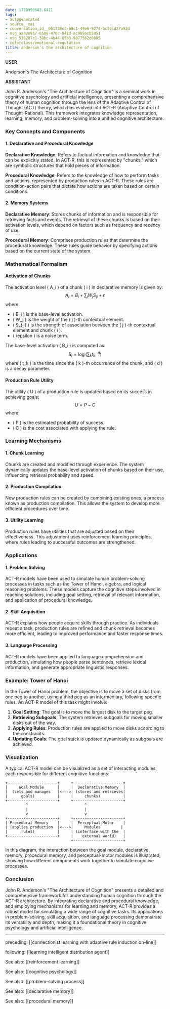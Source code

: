 ```yaml
---
date: 1720990683.6411
tags:
- autogenerated
- source__oai
- conversation_id__061738c3-69c1-49e6-9274-bc50cd27a92d
- msg_aaa2e957-6508-470c-941d-ac989acb5051
- msg_538207c1-38bc-4b44-85b3-9077562d0885
- colorclass/emotional-regulation
title: anderson's the architecture of cognition
---
```


**USER**

Anderson's The Architecture of Cognition


**ASSISTANT**

John R. Anderson's "The Architecture of Cognition" is a seminal work in cognitive psychology and artificial intelligence, presenting a comprehensive theory of human cognition through the lens of the Adaptive Control of Thought (ACT) theory, which has evolved into ACT-R (Adaptive Control of Thought-Rational). This framework integrates knowledge representation, learning, memory, and problem-solving into a unified cognitive architecture.

### Key Concepts and Components

#### 1. **Declarative and Procedural Knowledge**

**Declarative Knowledge**: Refers to factual information and knowledge that can be explicitly stated. In ACT-R, this is represented by "chunks," which are symbolic structures that hold pieces of information.

**Procedural Knowledge**: Refers to the knowledge of how to perform tasks and actions, represented by production rules in ACT-R. These rules are condition-action pairs that dictate how actions are taken based on certain conditions.

#### 2. **Memory Systems**

**Declarative Memory**: Stores chunks of information and is responsible for retrieving facts and events. The retrieval of these chunks is based on their activation levels, which depend on factors such as frequency and recency of use.

**Procedural Memory**: Comprises production rules that determine the procedural knowledge. These rules guide behavior by specifying actions based on the current state of the system.

### Mathematical Formalism

#### Activation of Chunks

The activation level \( A_i \) of a chunk \( i \) in declarative memory is given by:
$$
A_i = B_i + \sum_j W_j S_{ij} + \epsilon
$$
where:
- \( B_i \) is the base-level activation.
- \( W_j \) is the weight of the \( j \)-th contextual element.
- \( S_{ij} \) is the strength of association between the \( j \)-th contextual element and chunk \( i \).
- \( \epsilon \) is a noise term.

The base-level activation \( B_i \) is computed as:
$$
B_i = \log \left( \sum_k t_k^{-d} \right)
$$
where \( t_k \) is the time since the \( k \)-th occurrence of the chunk, and \( d \) is a decay parameter.

#### Production Rule Utility

The utility \( U \) of a production rule is updated based on its success in achieving goals:
$$
U = P - C
$$
where:
- \( P \) is the estimated probability of success.
- \( C \) is the cost associated with applying the rule.

### Learning Mechanisms

#### 1. **Chunk Learning**

Chunks are created and modified through experience. The system dynamically updates the base-level activation of chunks based on their use, influencing retrieval probability and speed.

#### 2. **Production Compilation**

New production rules can be created by combining existing ones, a process known as production compilation. This allows the system to develop more efficient procedures over time.

#### 3. **Utility Learning**

Production rules have utilities that are adjusted based on their effectiveness. This adjustment uses reinforcement learning principles, where rules leading to successful outcomes are strengthened.

### Applications

#### 1. **Problem Solving**

ACT-R models have been used to simulate human problem-solving processes in tasks such as the Tower of Hanoi, algebra, and logical reasoning problems. These models capture the cognitive steps involved in reaching solutions, including goal setting, retrieval of relevant information, and application of procedural knowledge.

#### 2. **Skill Acquisition**

ACT-R explains how people acquire skills through practice. As individuals repeat a task, production rules are refined and chunk retrieval becomes more efficient, leading to improved performance and faster response times.

#### 3. **Language Processing**

ACT-R models have been applied to language comprehension and production, simulating how people parse sentences, retrieve lexical information, and generate appropriate linguistic responses.

### Example: Tower of Hanoi

In the Tower of Hanoi problem, the objective is to move a set of disks from one peg to another, using a third peg as an intermediary, following specific rules. An ACT-R model of this task might involve:

1. **Goal Setting**: The goal is to move the largest disk to the target peg.
2. **Retrieving Subgoals**: The system retrieves subgoals for moving smaller disks out of the way.
3. **Applying Rules**: Production rules are applied to move disks according to the constraints.
4. **Updating Goals**: The goal stack is updated dynamically as subgoals are achieved.

### Visualization

A typical ACT-R model can be visualized as a set of interacting modules, each responsible for different cognitive functions:

```plaintext
+----------------------+     +----------------------+
|     Goal Module      |     |  Declarative Memory  |
|  (sets and manages   |<--->| (stores and retrieves|
|      goals)          |     |     chunks)          |
+----------------------+     +----------------------+
         ^                         ^
         |                         |
         v                         v
+----------------------+     +----------------------+
| Procedural Memory    |     |  Perceptual-Motor    |
| (applies production  |<--->|     Modules         |
|      rules)          |     | (interface with the  |
+----------------------+     |    external world)   |
                             +----------------------+
```

In this diagram, the interaction between the goal module, declarative memory, procedural memory, and perceptual-motor modules is illustrated, showing how different components work together to simulate cognitive processes.

### Conclusion

John R. Anderson's "The Architecture of Cognition" presents a detailed and comprehensive framework for understanding human cognition through the ACT-R architecture. By integrating declarative and procedural knowledge, and employing mechanisms for learning and memory, ACT-R provides a robust model for simulating a wide range of cognitive tasks. Its applications in problem-solving, skill acquisition, and language processing demonstrate its versatility and depth, making it a foundational theory in cognitive psychology and artificial intelligence.


---

preceding: [[connectionist learning with adaptive rule induction on-line]]  


following: [[learning intelligent distribution agent]]

See also: [[reinforcement learning]]


See also: [[cognitive psychology]]


See also: [[problem-solving process]]


See also: [[declarative memory]]


See also: [[procedural memory]]